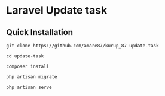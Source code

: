 # Laravel Update task

## Quick Installation

    git clone https://github.com/amare87/kurup_87 update-task

    cd update-task

    composer install

    php artisan migrate

    php artisan serve
